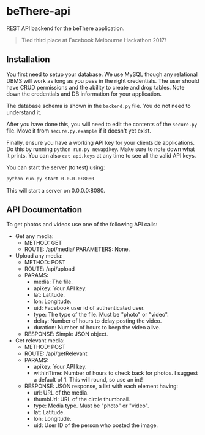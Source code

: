 beThere-api
===========

REST API backend for the beThere application.

> Tied third place at Facebook Melbourne Hackathon 2017!

Installation
------------

You first need to setup your database. We use MySQL though any relational DBMS will work as long as you pass in the right credentials. The user should have CRUD permissions and the ability to create and drop tables. Note down the credentials and DB information for your application.

The database schema is shown in the `backend.py` file. You do not need to understand it.

After you have done this, you will need to edit the contents of the `secure.py` file. Move it from `secure.py.example` if it doesn't yet exist.

Finally, ensure you have a working API key for your clientside applications. Do this by running `python run.py newapikey`. Make sure to note down what it prints. You can also `cat api.keys` at any time to see all the valid API keys.

You can start the server (to test) using:

```bash
python run.py start 0.0.0.0:8080
```

This will start a server on 0.0.0.0:8080.

API Documentation
-----------------

To get photos and videos use one of the following API calls:

-	Get any media:
	-	METHOD: GET
	-	ROUTE: /api/media/<filename> PARAMETERS: None.
-	Upload any media:
	-	METHOD: POST
	-	ROUTE: /api/upload
	-	PARAMS:
		-	media: The file.
		-	apikey: Your API key.
		-	lat: Latitude.
		-	lon: Longitude.
		-	uid: Facebook user id of authenticated user.
		-	type: The type of the file. Must be "photo" or "video".
		-	delay: Number of hours to delay posting the video.
		-	duration: Number of hours to keep the video alive.
	-	RESPONSE: Simple JSON object.
-	Get relevant media:
	-	METHOD: POST
	-	ROUTE: /api/getRelevant
	-	PARAMS:
		-	apikey: Your API key.
		-	withinTime: Number of hours to check back for photos. I suggest a default of 1. This will round, so use an int!
	-	RESPONSE: JSON response, a list with each element having:
		-	url: URL of the media.
		-	thumbUrl: URL of the circle thumbnail.
		-	type: Media type. Must be "photo" or "video".
		-	lat: Latitude.
		-	lon: Longitude.
		-	uid: User ID of the person who posted the image.

